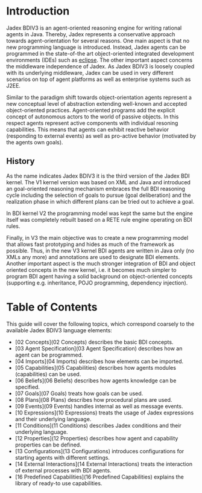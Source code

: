# Introduction

Jadex BDIV3 is an agent-oriented reasoning engine for writing rational agents in Java. Thereby, Jadex represents a conservative approach towards agent-orientation for several reasons. One main aspect is that no new programming language is introduced. Instead, Jadex agents can be programmed in the state-of-the art object-oriented integrated development environments (IDEs) such as [eclipse](http://www.eclipse.org/). The other important aspect concerns the middleware independence of Jadex. As Jadex BDIV3 is loosely coupled with its underlying middleware, Jadex can be used in very different scenarios on top of agent platforms as well as enterprise systems such as J2EE.

Similar to the paradigm shift towards object-orientation agents represent a new conceptual level of abstraction extending well-known and accepted object-oriented practices. Agent-oriented programs add the explicit concept of autonomous actors to the world of passive objects. In this respect agents represent active components with individual resoning capabilities. This means that agents can exhibit reactive behavior (responding to external events) as well as pro-active behavior (motivated by the agents own goals).

## History 
As the name indicates Jadex BDIV3 it is the third version of the Jadex BDI kernel. 
The V1 kernel version was based on XML and Java and introduced an goal-oriented reasoning mechanism embraces the full BDI reasoning cycle including the selection of goals to pursue (goal deliberation) and the realization phase in which different plans can be tried out to achieve a goal.

In BDI kernel V2 the programming model was kept the same but the engine itself was completely rebuilt based on a RETE rule engine operating on BDI rules.

Finally, in V3 the main objective was to create a new programming model that allows fast prototyping and hides as much of the framework as possible. Thus, in the new V3 kernel BDI agents are written in Java only (no XMLs any more) and annotations are used to designate BDI elements. 
Another important aspect is the much stronger integration of BDI and object oriented concepts in the new kernel, i.e. it becomes much simpler to program BDI agent having a solid background on object-oriented concepts (supporting e.g. inheritance, POJO programming, dependency injection). 

# Table of Contents
This guide will cover the following topics, which correspond coarsely to the available Jadex BDIV3 language elements:

-   [02 Concepts](02 Concepts) describes the basic BDI concepts.
-   [03 Agent Specification](03 Agent Specification) describes how an agent can be programmed.
-   [04 Imports](04 Imports) describes how elements can be imported.
-   [05 Capabilities](05 Capabilities) describes how agents modules (capabilities) can be used.
-   [06 Beliefs](06 Beliefs) describes how agents knowledge can be specified.
-   [07 Goals](07 Goals) treats how goals can be used.
-   [08 Plans](08 Plans) describes how procedural plans are used.
-   [09 Events](09 Events) handles internal as well as message events.
-   [10 Expressions](10 Expressions) treats the usage of Jadex expressions and their underlying language.
-   [11 Conditions](11 Conditions) describes Jadex conditions and their underlying language.
-   [12 Properties](12 Properties) describes how agent and capability properties can be defined.
-   [13 Configurations](13 Configurations) introduces configurations for starting agents with different settings.
-   [14 External Interactions](14 External Interactions) treats the interaction of external processes with BDI agents.
-   [16 Predefined Capabilities](16 Predefined Capabilities) explains the library of ready-to use capabilities.